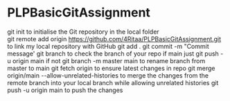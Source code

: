 # PLPBasicGitAssignment
git init to initialise the Git repository in the local folder<br>
git remote add origin https://github.com/4Ritaa/PLPBasicGitAssignment.git to link my local repository with GitHub
git add .
git commit -m "Commit message'
git branch to check the branch of your repo if main just git push -u origin main if not git branch -m master main to rename branch from master to main
git fetch origin to ensure latest changes in repo
git merge origin/main --allow-unrelated-histories to merge the changes from the remote branch into your local branch while allowing unrelated histories
git push -u origin main to push the changes
